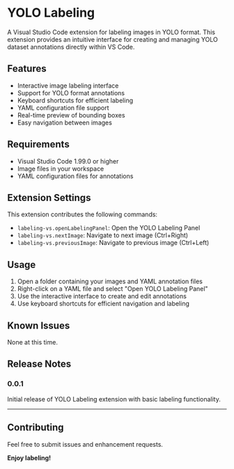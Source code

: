 # YOLO Labeling

A Visual Studio Code extension for labeling images in YOLO format. This extension provides an intuitive interface for creating and managing YOLO dataset annotations directly within VS Code.

## Features

- Interactive image labeling interface
- Support for YOLO format annotations
- Keyboard shortcuts for efficient labeling
- YAML configuration file support
- Real-time preview of bounding boxes
- Easy navigation between images

## Requirements

- Visual Studio Code 1.99.0 or higher
- Image files in your workspace
- YAML configuration files for annotations

## Extension Settings

This extension contributes the following commands:

* `labeling-vs.openLabelingPanel`: Open the YOLO Labeling Panel
* `labeling-vs.nextImage`: Navigate to next image (Ctrl+Right)
* `labeling-vs.previousImage`: Navigate to previous image (Ctrl+Left)

## Usage

1. Open a folder containing your images and YAML annotation files
2. Right-click on a YAML file and select "Open YOLO Labeling Panel"
3. Use the interactive interface to create and edit annotations
4. Use keyboard shortcuts for efficient navigation and labeling

## Known Issues

None at this time.

## Release Notes

### 0.0.1

Initial release of YOLO Labeling extension with basic labeling functionality.

---

## Contributing

Feel free to submit issues and enhancement requests.

**Enjoy labeling!**
